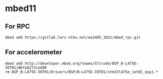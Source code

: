 # mbed11

## For RPC
```console
mbed add https://gitlab.larc-nthu.net/ee2405_2021/mbed_rpc.git
```
## For accelerometer
```console
mbed add http://developer.mbed.org/teams/ST/code/BSP_B-L475E-IOT01/#bfe8272ced90
rm BSP_B-L475E-IOT01/Drivers/BSP/B-L475E-IOT01/stm32l475e_iot01_qspi.*
```
